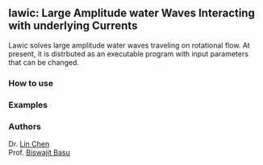 ## lawic: Large Amplitude water Waves Interacting with underlying Currents
Lawic solves large amplitude water waves traveling on rotational flow. At present, it is distrbuted as an executable program with input parameters that can be changed. 

### How to use

### Examples

### Authors
Dr. [Lin Chen](https://chen-lin.github.io) <br/>
Prof. [Biswajit Basu](https://www.tcd.ie/research/profiles/?profile=basub)
